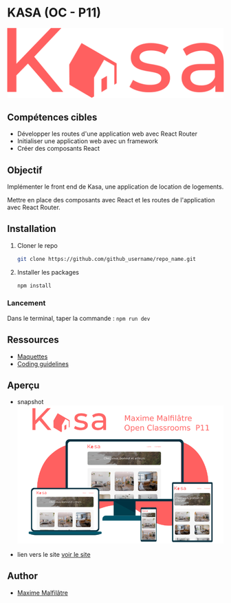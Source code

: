 # KASA (OC - P11)

![Logo](https://raw.githubusercontent.com/maxew33/OC-P11-Kasa/master/src/assets/img/LOGO.png)

## Compétences cibles

-   Développer les routes d'une application web avec React Router
-   Initialiser une application web avec un framework
-   Créer des composants React

## Objectif

Implémenter le front end de Kasa, une application de location de logements.

Mettre en place des composants avec React et les routes de l'application avec React Router.

## Installation

1. Cloner le repo
   ```sh
   git clone https://github.com/github_username/repo_name.git
   ```
2. Installer les packages
   ```sh
   npm install
   ```

### Lancement

Dans le terminal, taper la commande : `npm run dev`

## Ressources

-   [Maquettes](https://www.figma.com/file/bAnXDNqRKCRRP8mY2gcb5p/ARCHIVE-UI-Design-Kasa-FR?type=design&node-id=0-1&t=wM2oY7XDcWzyTpwd-0)
-   [Coding guidelines](https://course.oc-static.com/projects/Front-End+V2/P9+React+1/Coding+guidelines+Kasa+FR.pdf)

## Aperçu

-   snapshot
    ![Kasa](https://github.com/maxew33/OC-P11-Kasa/blob/master/visuels.png)

-   lien vers le site
    [voir le site](https://maxew33.github.io/OC-P11-Kasa/)

## Author

-   [Maxime Malfilâtre](https://www.github.com/maxew33)
